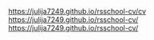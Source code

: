 https://julija7249.github.io/rsschool-cv/cv
https://julija7249.github.io/rsschool-cv/
https://julija7249.github.io/rsschool-cv/
